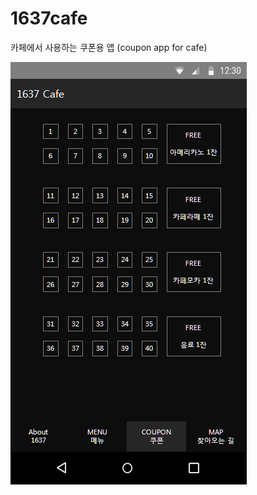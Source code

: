 # 1637cafe

카페에서 사용하는 쿠폰용 앱 (coupon app for cafe)

![app_image_01](./app/src/main/res/drawable/markdown_01.PNG)

